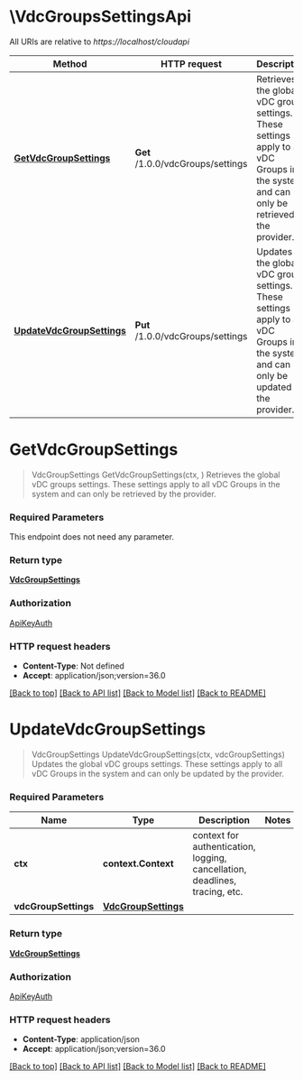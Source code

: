 # \VdcGroupsSettingsApi

All URIs are relative to *https://localhost/cloudapi*

Method | HTTP request | Description
------------- | ------------- | -------------
[**GetVdcGroupSettings**](VdcGroupsSettingsApi.md#GetVdcGroupSettings) | **Get** /1.0.0/vdcGroups/settings | Retrieves the global vDC groups settings. These settings apply to all vDC Groups in the system and can only be retrieved by the provider.
[**UpdateVdcGroupSettings**](VdcGroupsSettingsApi.md#UpdateVdcGroupSettings) | **Put** /1.0.0/vdcGroups/settings | Updates the global vDC groups settings. These settings apply to all vDC Groups in the system and can only be updated by the provider.


# **GetVdcGroupSettings**
> VdcGroupSettings GetVdcGroupSettings(ctx, )
Retrieves the global vDC groups settings. These settings apply to all vDC Groups in the system and can only be retrieved by the provider.

### Required Parameters
This endpoint does not need any parameter.

### Return type

[**VdcGroupSettings**](VdcGroupSettings.md)

### Authorization

[ApiKeyAuth](../README.md#ApiKeyAuth)

### HTTP request headers

 - **Content-Type**: Not defined
 - **Accept**: application/json;version=36.0

[[Back to top]](#) [[Back to API list]](../README.md#documentation-for-api-endpoints) [[Back to Model list]](../README.md#documentation-for-models) [[Back to README]](../README.md)

# **UpdateVdcGroupSettings**
> VdcGroupSettings UpdateVdcGroupSettings(ctx, vdcGroupSettings)
Updates the global vDC groups settings. These settings apply to all vDC Groups in the system and can only be updated by the provider.

### Required Parameters

Name | Type | Description  | Notes
------------- | ------------- | ------------- | -------------
 **ctx** | **context.Context** | context for authentication, logging, cancellation, deadlines, tracing, etc.
  **vdcGroupSettings** | [**VdcGroupSettings**](VdcGroupSettings.md)|  | 

### Return type

[**VdcGroupSettings**](VdcGroupSettings.md)

### Authorization

[ApiKeyAuth](../README.md#ApiKeyAuth)

### HTTP request headers

 - **Content-Type**: application/json
 - **Accept**: application/json;version=36.0

[[Back to top]](#) [[Back to API list]](../README.md#documentation-for-api-endpoints) [[Back to Model list]](../README.md#documentation-for-models) [[Back to README]](../README.md)

